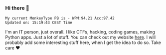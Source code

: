 ### Hi there 👋
<!-- PB START -->
```
My current MonkeyType PB is - WPM:94.21 Acc:97.42
Updated on: 15:19:43 CEST Time
```
<!-- PB END -->
I'm an IT person, just overall. I like CTFs, hacking, coding games, making Python apps. Just a lot of stuff.
You can check out my website [here](https://skill3472.github.io/).
I will probably add some interesting stuff here, when I get the idea to do so. Take care ❤️
